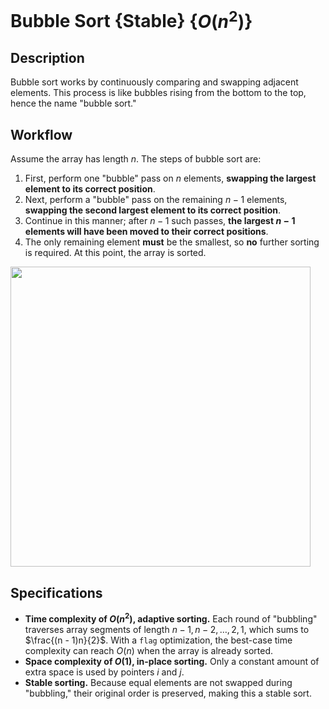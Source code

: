 # Bubble Sort {Stable} {$O(n^2)$}

## Description

Bubble sort works by continuously comparing and swapping adjacent elements.
This process is like bubbles rising from the bottom to the top, hence the name "bubble sort."

## Workflow

Assume the array has length $n$. The steps of bubble sort are:

1. First, perform one "bubble" pass on $n$ elements, **swapping the largest element to its correct position**.
2. Next, perform a "bubble" pass on the remaining $n - 1$ elements, **swapping the second largest element to its correct position**.
3. Continue in this manner; after $n - 1$ such passes, **the largest $n - 1$ elements will have been moved to their correct positions**.
4. The only remaining element **must** be the smallest, so **no** further sorting is required. At this point, the array is sorted.

<img src="workflow.jpg" style="width:5in" />

## Specifications

- **Time complexity of $O(n^2)$, adaptive sorting.** Each round of "bubbling" traverses array segments of length $n - 1, n - 2, \ldots, 2, 1$, which sums to $\frac{(n - 1)n}{2}$. With a `flag` optimization, the best-case time complexity can reach $O(n)$ when the array is already sorted.
- **Space complexity of $O(1)$, in-place sorting.** Only a constant amount of extra space is used by pointers $i$ and $j$.
- **Stable sorting.** Because equal elements are not swapped during "bubbling," their original order is preserved, making this a stable sort.
